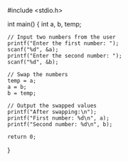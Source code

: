 #include <stdio.h>

int main() {
    int a, b, temp;

    // Input two numbers from the user
    printf("Enter the first number: ");
    scanf("%d", &a);
    printf("Enter the second number: ");
    scanf("%d", &b);

    // Swap the numbers
    temp = a;
    a = b;
    b = temp;

    // Output the swapped values
    printf("After swapping:\n");
    printf("First number: %d\n", a);
    printf("Second number: %d\n", b);

    return 0;
}
